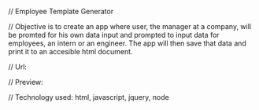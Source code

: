 // Employee Template Generator

// Objective is to create an app where user, the manager at a company, will be promted for his own data input and prompted to input data for employees, an intern or an engineer.  The app will then save that data and print it to an accesible html document.

// Url: 

// Preview:



// Technology used: html, javascript, jquery, node
